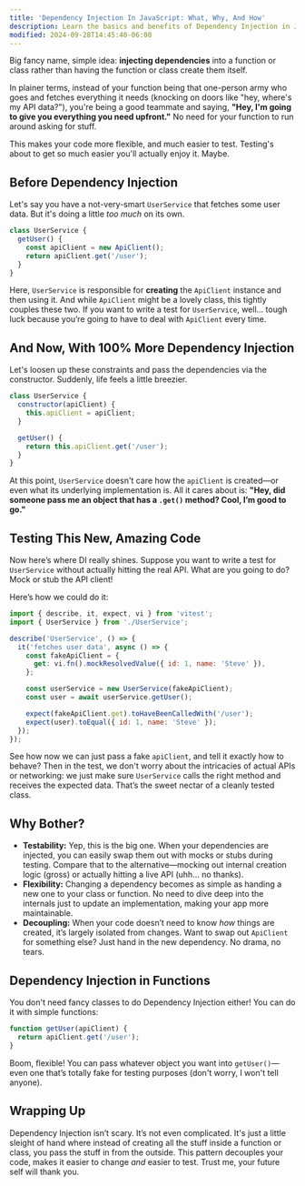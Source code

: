 ```yaml
---
title: 'Dependency Injection In JavaScript: What, Why, And How'
description: Learn the basics and benefits of Dependency Injection in JavaScript.
modified: 2024-09-28T14:45:40-06:00
---
```


Big fancy name, simple idea: **injecting dependencies** into a function or class rather than having the function or class create them itself.

In plainer terms, instead of your function being that one-person army who goes and fetches everything it needs (knocking on doors like "hey, where's my API data?"), you're being a good teammate and saying, **"Hey, I'm going to give you everything you need upfront."** No need for your function to run around asking for stuff.

This makes your code more flexible, and much easier to test. Testing's about to get so much easier you'll actually enjoy it. Maybe.

## Before Dependency Injection

Let's say you have a not-very-smart `UserService` that fetches some user data. But it's doing a little _too much_ on its own.

```javascript
class UserService {
  getUser() {
    const apiClient = new ApiClient();
    return apiClient.get('/user');
  }
}
```

Here, `UserService` is responsible for **creating** the `ApiClient` instance and then using it. And while `ApiClient` might be a lovely class, this tightly couples these two. If you want to write a test for `UserService`, well… tough luck because you’re going to have to deal with `ApiClient` every time.

## And Now, With 100% More Dependency Injection

Let's loosen up these constraints and pass the dependencies via the constructor. Suddenly, life feels a little breezier.

```javascript
class UserService {
  constructor(apiClient) {
    this.apiClient = apiClient;
  }

  getUser() {
    return this.apiClient.get('/user');
  }
}
```

At this point, `UserService` doesn't care how the `apiClient` is created—or even what its underlying implementation is. All it cares about is: **"Hey, did someone pass me an object that has a `.get()` method? Cool, I’m good to go."**

## Testing This New, Amazing Code

Now here’s where DI really shines. Suppose you want to write a test for `UserService` without actually hitting the real API. What are you going to do? Mock or stub the API client!

Here’s how we could do it:

```javascript
import { describe, it, expect, vi } from 'vitest';
import { UserService } from './UserService';

describe('UserService', () => {
  it('fetches user data', async () => {
    const fakeApiClient = {
      get: vi.fn().mockResolvedValue({ id: 1, name: 'Steve' }),
    };

    const userService = new UserService(fakeApiClient);
    const user = await userService.getUser();

    expect(fakeApiClient.get).toHaveBeenCalledWith('/user');
    expect(user).toEqual({ id: 1, name: 'Steve' });
  });
});
```

See how now we can just pass a fake `apiClient`, and tell it exactly how to behave? Then in the test, we don't worry about the intricacies of actual APIs or networking: we just make sure `UserService` calls the right method and receives the expected data. That’s the sweet nectar of a cleanly tested class.

## Why Bother?

- **Testability:** Yep, this is the big one. When your dependencies are injected, you can easily swap them out with mocks or stubs during testing. Compare that to the alternative—mocking out internal creation logic (gross) or actually hitting a live API (uhh… no thanks).
- **Flexibility:** Changing a dependency becomes as simple as handing a new one to your class or function. No need to dive deep into the internals just to update an implementation, making your app more maintainable.
- **Decoupling:** When your code doesn’t need to know _how_ things are created, it’s largely isolated from changes. Want to swap out `ApiClient` for something else? Just hand in the new dependency. No drama, no tears.

## Dependency Injection in Functions

You don't need fancy classes to do Dependency Injection either! You can do it with simple functions:

```javascript
function getUser(apiClient) {
  return apiClient.get('/user');
}
```

Boom, flexible! You can pass whatever object you want into `getUser()`—even one that’s totally fake for testing purposes (don't worry, I won't tell anyone).

## Wrapping Up

Dependency Injection isn’t scary. It’s not even complicated. It's just a little sleight of hand where instead of creating all the stuff inside a function or class, you pass the stuff in from the outside. This pattern decouples your code, makes it easier to change _and_ easier to test. Trust me, your future self will thank you.
